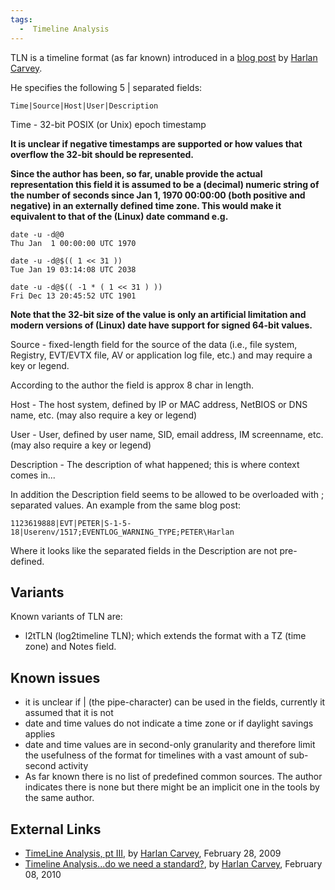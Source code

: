 ```yaml
---
tags:
  -  Timeline Analysis
---
```

TLN is a timeline format (as far known) introduced in a [blog
post](https://windowsir.blogspot.com/2009/02/timeline-analysis-pt-iii.html)
by [Harlan Carvey](harlan_carvey.md).

He specifies the following 5 \| separated fields:

    Time|Source|Host|User|Description

Time - 32-bit POSIX (or Unix) epoch timestamp

<b>It is unclear if negative timestamps are supported or how values that
overflow the 32-bit should be represented.</b>

<b>Since the author has been, so far, unable provide the actual
representation this field it is assumed to be a (decimal) numeric string
of the number of seconds since Jan 1, 1970 00:00:00 (both positive and
negative) in an externally defined time zone. This would make it
equivalent to that of the (Linux) date command e.g.</b>

    date -u -d@0
    Thu Jan  1 00:00:00 UTC 1970

    date -u -d@$(( 1 << 31 ))
    Tue Jan 19 03:14:08 UTC 2038

    date -u -d@$(( -1 * ( 1 << 31 ) ))
    Fri Dec 13 20:45:52 UTC 1901

<b>Note that the 32-bit size of the value is only an artificial
limitation and modern versions of (Linux) date have support for signed
64-bit values.</b>

Source - fixed-length field for the source of the data (i.e., file
system, Registry, EVT/EVTX file, AV or application log file, etc.) and
may require a key or legend.

According to the author the field is approx 8 char in length.

Host - The host system, defined by IP or MAC address, NetBIOS or DNS
name, etc. (may also require a key or legend)

User - User, defined by user name, SID, email address, IM screenname,
etc. (may also require a key or legend)

Description - The description of what happened; this is where context
comes in...

In addition the Description field seems to be allowed to be overloaded
with ; separated values. An example from the same blog post:

    1123619888|EVT|PETER|S-1-5-18|Userenv/1517;EVENTLOG_WARNING_TYPE;PETER\Harlan

Where it looks like the separated fields in the Description are not
pre-defined.

## Variants

Known variants of TLN are:

- l2tTLN (log2timeline TLN); which extends the format with a TZ (time
  zone) and Notes field.

## Known issues

- it is unclear if \| (the pipe-character) can be used in the fields,
  currently it assumed that it is not
- date and time values do not indicate a time zone or if daylight
  savings applies
- date and time values are in second-only granularity and therefore
  limit the usefulness of the format for timelines with a vast amount of
  sub-second activity
- As far known there is no list of predefined common sources. The author
  indicates there is none but there might be an implicit one in the
  tools by the same author.

## External Links

- [TimeLine Analysis, pt
  III](https://windowsir.blogspot.com/2009/02/timeline-analysis-pt-iii.html),
  by [Harlan Carvey](harlan_carvey.md), February 28, 2009
- [Timeline Analysis...do we need a
  standard?](https://windowsir.blogspot.com/2010/02/timeline-analysisdo-we-need-standard.html),
  by [Harlan Carvey](harlan_carvey.md), February 08, 2010

